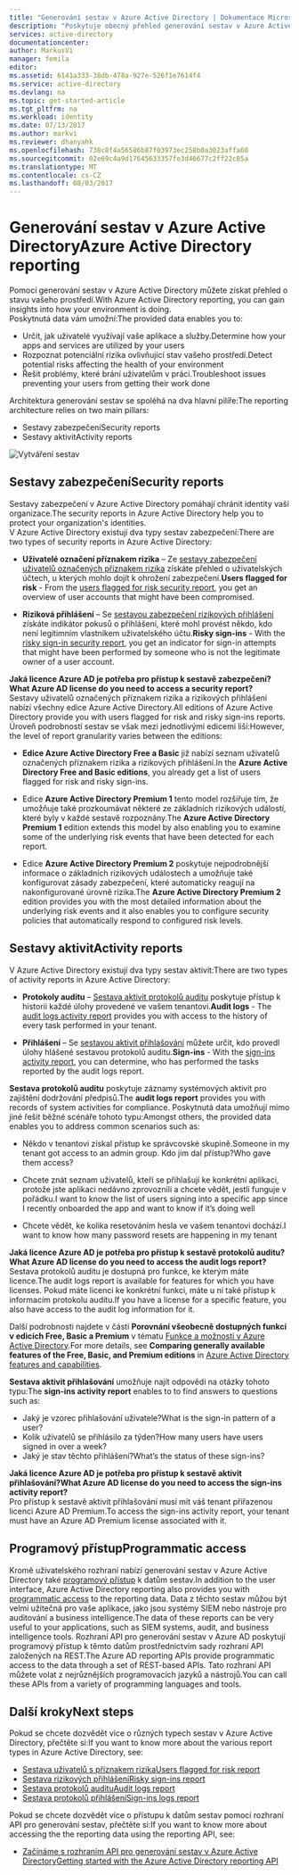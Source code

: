 ```yaml
---
title: "Generování sestav v Azure Active Directory | Dokumentace Microsoftu"
description: "Poskytuje obecný přehled generování sestav v Azure Active Directory."
services: active-directory
documentationcenter: 
author: MarkusVi
manager: femila
editor: 
ms.assetid: 6141a333-38db-478a-927e-526f1e7614f4
ms.service: active-directory
ms.devlang: na
ms.topic: get-started-article
ms.tgt_pltfrm: na
ms.workload: identity
ms.date: 07/13/2017
ms.author: markvi
ms.reviewer: dhanyahk
ms.openlocfilehash: 738c8f4a56586b87f03973ec258b0a3023affa60
ms.sourcegitcommit: 02e69c4a9d17645633357fe3d46677c2ff22c85a
ms.translationtype: MT
ms.contentlocale: cs-CZ
ms.lasthandoff: 08/03/2017
---
```

# <a name="azure-active-directory-reporting"></a><span data-ttu-id="c3109-103">Generování sestav v Azure Active Directory</span><span class="sxs-lookup"><span data-stu-id="c3109-103">Azure Active Directory reporting</span></span>

<span data-ttu-id="c3109-104">Pomocí generování sestav v Azure Active Directory můžete získat přehled o stavu vašeho prostředí.</span><span class="sxs-lookup"><span data-stu-id="c3109-104">With Azure Active Directory reporting, you can gain insights into how your environment is doing.</span></span>  
<span data-ttu-id="c3109-105">Poskytnutá data vám umožní:</span><span class="sxs-lookup"><span data-stu-id="c3109-105">The provided data enables you to:</span></span>

- <span data-ttu-id="c3109-106">Určit, jak uživatelé využívají vaše aplikace a služby.</span><span class="sxs-lookup"><span data-stu-id="c3109-106">Determine how your apps and services are utilized by your users</span></span>
- <span data-ttu-id="c3109-107">Rozpoznat potenciální rizika ovlivňující stav vašeho prostředí.</span><span class="sxs-lookup"><span data-stu-id="c3109-107">Detect potential risks affecting the health of your environment</span></span>
- <span data-ttu-id="c3109-108">Řešit problémy, které brání uživatelům v práci.</span><span class="sxs-lookup"><span data-stu-id="c3109-108">Troubleshoot issues preventing your users from getting their work done</span></span>  

<span data-ttu-id="c3109-109">Architektura generování sestav se spoléhá na dva hlavní pilíře:</span><span class="sxs-lookup"><span data-stu-id="c3109-109">The reporting architecture relies on two main pillars:</span></span>

- <span data-ttu-id="c3109-110">Sestavy zabezpečení</span><span class="sxs-lookup"><span data-stu-id="c3109-110">Security reports</span></span>
- <span data-ttu-id="c3109-111">Sestavy aktivit</span><span class="sxs-lookup"><span data-stu-id="c3109-111">Activity reports</span></span>

![Vytváření sestav](./media/active-directory-reporting-azure-portal/01.png)



## <a name="security-reports"></a><span data-ttu-id="c3109-113">Sestavy zabezpečení</span><span class="sxs-lookup"><span data-stu-id="c3109-113">Security reports</span></span>

<span data-ttu-id="c3109-114">Sestavy zabezpečení v Azure Active Directory pomáhají chránit identity vaší organizace.</span><span class="sxs-lookup"><span data-stu-id="c3109-114">The security reports in Azure Active Directory help you to protect your organization's identities.</span></span>  
<span data-ttu-id="c3109-115">V Azure Active Directory existují dva typy sestav zabezpečení:</span><span class="sxs-lookup"><span data-stu-id="c3109-115">There are two types of security reports in Azure Active Directory:</span></span>

- <span data-ttu-id="c3109-116">**Uživatelé označení příznakem rizika** – Ze [sestavy zabezpečení uživatelů označených příznakem rizika](active-directory-reporting-security-user-at-risk.md) získáte přehled o uživatelských účtech, u kterých mohlo dojít k ohrožení zabezpečení.</span><span class="sxs-lookup"><span data-stu-id="c3109-116">**Users flagged for risk** - From the [users flagged for risk security report](active-directory-reporting-security-user-at-risk.md), you get an overview of user accounts that might have been compromised.</span></span>

- <span data-ttu-id="c3109-117">**Riziková přihlášení** – Se [sestavou zabezpečení rizikových přihlášení](active-directory-reporting-security-risky-sign-ins.md) získáte indikátor pokusů o přihlášení, které mohl provést někdo, kdo není legitimním vlastníkem uživatelského účtu.</span><span class="sxs-lookup"><span data-stu-id="c3109-117">**Risky sign-ins** - With the [risky sign-in security report](active-directory-reporting-security-risky-sign-ins.md), you get an indicator for sign-in attempts that might have been performed by someone who is not the legitimate owner of a user account.</span></span> 

<span data-ttu-id="c3109-118">**Jaká licence Azure AD je potřeba pro přístup k sestavě zabezpečení?**</span><span class="sxs-lookup"><span data-stu-id="c3109-118">**What Azure AD license do you need to access a security report?**</span></span>  
<span data-ttu-id="c3109-119">Sestavy uživatelů označených příznakem rizika a rizikových přihlášení nabízí všechny edice Azure Active Directory.</span><span class="sxs-lookup"><span data-stu-id="c3109-119">All editions of Azure Active Directory provide you with users flagged for risk and risky sign-ins reports.</span></span>  
<span data-ttu-id="c3109-120">Úroveň podrobností sestav se však mezi jednotlivými edicemi liší:</span><span class="sxs-lookup"><span data-stu-id="c3109-120">However, the level of report granularity varies between the editions:</span></span> 

- <span data-ttu-id="c3109-121">**Edice Azure Active Directory Free a Basic** již nabízí seznam uživatelů označených příznakem rizika a rizikových přihlášení.</span><span class="sxs-lookup"><span data-stu-id="c3109-121">In the **Azure Active Directory Free and Basic editions**, you already get a list of users flagged for risk and risky sign-ins.</span></span> 

- <span data-ttu-id="c3109-122">Edice **Azure Active Directory Premium 1** tento model rozšiřuje tím, že umožňuje také prozkoumávat některé ze základních rizikových událostí, které byly v každé sestavě rozpoznány.</span><span class="sxs-lookup"><span data-stu-id="c3109-122">The **Azure Active Directory Premium 1** edition extends this model by also enabling you to examine some of the underlying risk events that have been detected for each report.</span></span> 

- <span data-ttu-id="c3109-123">Edice **Azure Active Directory Premium 2** poskytuje nejpodrobnější informace o základních rizikových událostech a umožňuje také konfigurovat zásady zabezpečení, které automaticky reagují na nakonfigurované úrovně rizika.</span><span class="sxs-lookup"><span data-stu-id="c3109-123">The **Azure Active Directory Premium 2** edition provides you with the most detailed information about the underlying risk events and it also enables you to configure security policies that automatically respond to configured risk levels.</span></span>


## <a name="activity-reports"></a><span data-ttu-id="c3109-124">Sestavy aktivit</span><span class="sxs-lookup"><span data-stu-id="c3109-124">Activity reports</span></span>

<span data-ttu-id="c3109-125">V Azure Active Directory existují dva typy sestav aktivit:</span><span class="sxs-lookup"><span data-stu-id="c3109-125">There are two types of activity reports in Azure Active Directory:</span></span>

- <span data-ttu-id="c3109-126">**Protokoly auditu** – [Sestava aktivit protokolů auditu](active-directory-reporting-activity-audit-logs.md) poskytuje přístup k historii každé úlohy provedené ve vašem tenantovi.</span><span class="sxs-lookup"><span data-stu-id="c3109-126">**Audit logs** - The [audit logs activity report](active-directory-reporting-activity-audit-logs.md) provides you with access to the history of every task performed in your tenant.</span></span>

- <span data-ttu-id="c3109-127">**Přihlášení** – Se [sestavou aktivit přihlašování](active-directory-reporting-activity-sign-ins.md) můžete určit, kdo provedl úlohy hlášené sestavou protokolů auditu.</span><span class="sxs-lookup"><span data-stu-id="c3109-127">**Sign-ins** -  With the [sign-ins activity report](active-directory-reporting-activity-sign-ins.md), you can determine, who has performed the tasks reported by the audit logs report.</span></span>



<span data-ttu-id="c3109-128">**Sestava protokolů auditu** poskytuje záznamy systémových aktivit pro zajištění dodržování předpisů.</span><span class="sxs-lookup"><span data-stu-id="c3109-128">The **audit logs report** provides you with records of system activities for compliance.</span></span>
<span data-ttu-id="c3109-129">Poskytnutá data umožňují mimo jiné řešit běžné scénáře tohoto typu:</span><span class="sxs-lookup"><span data-stu-id="c3109-129">Amongst others, the provided data enables you to address common scenarios such as:</span></span>

- <span data-ttu-id="c3109-130">Někdo v tenantovi získal přístup ke správcovské skupině.</span><span class="sxs-lookup"><span data-stu-id="c3109-130">Someone in my tenant got access to an admin group.</span></span> <span data-ttu-id="c3109-131">Kdo jim dal přístup?</span><span class="sxs-lookup"><span data-stu-id="c3109-131">Who gave them access?</span></span> 

- <span data-ttu-id="c3109-132">Chcete znát seznam uživatelů, kteří se přihlašují ke konkrétní aplikaci, protože jste aplikaci nedávno zprovoznili a chcete vědět, jestli funguje v pořádku.</span><span class="sxs-lookup"><span data-stu-id="c3109-132">I want to know the list of users signing into a specific app since I recently onboarded the app and want to know if it’s doing well</span></span>

- <span data-ttu-id="c3109-133">Chcete vědět, ke kolika resetováním hesla ve vašem tenantovi dochází.</span><span class="sxs-lookup"><span data-stu-id="c3109-133">I want to know how many password resets are happening in my tenant</span></span>


<span data-ttu-id="c3109-134">**Jaká licence Azure AD je potřeba pro přístup k sestavě protokolů auditu?**</span><span class="sxs-lookup"><span data-stu-id="c3109-134">**What Azure AD license do you need to access the audit logs report?**</span></span>  
<span data-ttu-id="c3109-135">Sestava protokolů auditu je dostupná pro funkce, ke kterým máte licence.</span><span class="sxs-lookup"><span data-stu-id="c3109-135">The audit logs report is available for features for which you have licenses.</span></span> <span data-ttu-id="c3109-136">Pokud máte licenci ke konkrétní funkci, máte u ní také přístup k informacím protokolu auditu.</span><span class="sxs-lookup"><span data-stu-id="c3109-136">If you have a license for a specific feature, you also have access to the audit log information for it.</span></span>

<span data-ttu-id="c3109-137">Další podrobnosti najdete v části **Porovnání všeobecně dostupných funkcí v edicích Free, Basic a Premium** v tématu [Funkce a možnosti v Azure Active Directory](https://www.microsoft.com/cloud-platform/azure-active-directory-features).</span><span class="sxs-lookup"><span data-stu-id="c3109-137">For more details, see **Comparing generally available features of the Free, Basic, and Premium editions** in [Azure Active Directory features and capabilities](https://www.microsoft.com/cloud-platform/azure-active-directory-features).</span></span>   



<span data-ttu-id="c3109-138">**Sestava aktivit přihlašování** umožňuje najít odpovědi na otázky tohoto typu:</span><span class="sxs-lookup"><span data-stu-id="c3109-138">The **sign-ins activity report** enables to to find answers to questions such as:</span></span>

- <span data-ttu-id="c3109-139">Jaký je vzorec přihlašování uživatele?</span><span class="sxs-lookup"><span data-stu-id="c3109-139">What is the sign-in pattern of a user?</span></span>
- <span data-ttu-id="c3109-140">Kolik uživatelů se přihlásilo za týden?</span><span class="sxs-lookup"><span data-stu-id="c3109-140">How many users have users signed in over a week?</span></span>
- <span data-ttu-id="c3109-141">Jaký je stav těchto přihlášení?</span><span class="sxs-lookup"><span data-stu-id="c3109-141">What’s the status of these sign-ins?</span></span>


<span data-ttu-id="c3109-142">**Jaká licence Azure AD je potřeba pro přístup k sestavě aktivit přihlašování?**</span><span class="sxs-lookup"><span data-stu-id="c3109-142">**What Azure AD license do you need to access the sign-ins activity report?**</span></span>  
<span data-ttu-id="c3109-143">Pro přístup k sestavě aktivit přihlašování musí mít váš tenant přiřazenou licenci Azure AD Premium.</span><span class="sxs-lookup"><span data-stu-id="c3109-143">To access the sign-ins activity report, your tenant must have an Azure AD Premium license associated with it.</span></span>


## <a name="programmatic-access"></a><span data-ttu-id="c3109-144">Programový přístup</span><span class="sxs-lookup"><span data-stu-id="c3109-144">Programmatic access</span></span>

<span data-ttu-id="c3109-145">Kromě uživatelského rozhraní nabízí generování sestav v Azure Active Directory také [programový přístup](active-directory-reporting-api-getting-started-azure-portal.md) k datům sestav.</span><span class="sxs-lookup"><span data-stu-id="c3109-145">In addition to the user interface, Azure Active Directory reporting also provides you with [programmatic access](active-directory-reporting-api-getting-started-azure-portal.md) to the reporting data.</span></span> <span data-ttu-id="c3109-146">Data z těchto sestav můžou být velmi užitečná pro vaše aplikace, jako jsou systémy SIEM nebo nástroje pro auditování a business intelligence.</span><span class="sxs-lookup"><span data-stu-id="c3109-146">The data of these reports can be very useful to your applications, such as SIEM systems, audit, and business intelligence tools.</span></span> <span data-ttu-id="c3109-147">Rozhraní API pro generování sestav v Azure AD poskytují programový přístup k těmto datům prostřednictvím sady rozhraní API založených na REST.</span><span class="sxs-lookup"><span data-stu-id="c3109-147">The Azure AD reporting APIs provide programmatic access to the data through a set of REST-based APIs.</span></span> <span data-ttu-id="c3109-148">Tato rozhraní API můžete volat z nejrůznějších programovacích jazyků a nástrojů.</span><span class="sxs-lookup"><span data-stu-id="c3109-148">You can call these APIs from a variety of programming languages and tools.</span></span> 


## <a name="next-steps"></a><span data-ttu-id="c3109-149">Další kroky</span><span class="sxs-lookup"><span data-stu-id="c3109-149">Next steps</span></span>

<span data-ttu-id="c3109-150">Pokud se chcete dozvědět více o různých typech sestav v Azure Active Directory, přečtěte si:</span><span class="sxs-lookup"><span data-stu-id="c3109-150">If you want to know more about the various report types in Azure Active Directory, see:</span></span>

- [<span data-ttu-id="c3109-151">Sestava uživatelů s příznakem rizika</span><span class="sxs-lookup"><span data-stu-id="c3109-151">Users flagged for risk report</span></span>](active-directory-reporting-security-user-at-risk.md)
- [<span data-ttu-id="c3109-152">Sestava rizikových přihlášení</span><span class="sxs-lookup"><span data-stu-id="c3109-152">Risky sign-ins report</span></span>](active-directory-reporting-security-risky-sign-ins.md)
- [<span data-ttu-id="c3109-153">Sestava protokolů auditu</span><span class="sxs-lookup"><span data-stu-id="c3109-153">Audit logs report</span></span>](active-directory-reporting-activity-audit-logs.md)
- [<span data-ttu-id="c3109-154">Sestava protokolů přihlášení</span><span class="sxs-lookup"><span data-stu-id="c3109-154">Sign-ins logs report</span></span>](active-directory-reporting-activity-sign-ins.md)

<span data-ttu-id="c3109-155">Pokud se chcete dozvědět více o přístupu k datům sestav pomocí rozhraní API pro generování sestav, přečtěte si:</span><span class="sxs-lookup"><span data-stu-id="c3109-155">If you want to know more about accessing the the reporting data using the reporting API, see:</span></span> 

- [<span data-ttu-id="c3109-156">Začínáme s rozhraním API pro generování sestav v Azure Active Directory</span><span class="sxs-lookup"><span data-stu-id="c3109-156">Getting started with the Azure Active Directory reporting API</span></span>](active-directory-reporting-api-getting-started-azure-portal.md)


<!--Image references-->
[1]: ./media/active-directory-reporting-azure-portal/ic195031.png